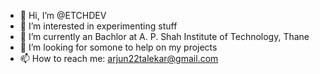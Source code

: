 - 👋 Hi, I’m @ETCHDEV
- 👀 I’m interested in experimenting stuff
- 🌱 I’m currently an Bachlor at A. P. Shah Institute of Technology, Thane
- 💞️ I’m looking for somone to help on my projects
- 📫 How to reach me: arjun22talekar@gmail.com

<!---
ETCHDEV/ETCHDEV is a ✨ special ✨ repository because its `README.md` (this file) appears on your GitHub profile.
You can click the Preview link to take a look at your changes.
--->
